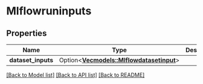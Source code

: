 # Mlflowruninputs

## Properties

Name | Type | Description | Notes
------------ | ------------- | ------------- | -------------
**dataset_inputs** | Option<[**Vec<models::Mlflowdatasetinput>**](mlflowdatasetinput.md)> |  | [optional]

[[Back to Model list]](../README.md#documentation-for-models) [[Back to API list]](../README.md#documentation-for-api-endpoints) [[Back to README]](../README.md)


